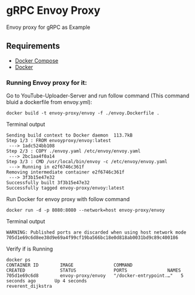 # gRPC Envoy Proxy
Envoy proxy for gRPC as Example

## Requirements
- [Docker Compose](https://docs.docker.com/compose/)
- [Docker](https://docs.docker.com/)

### Running Envoy proxy for it:
Go to YouTube-Uploader-Server and run follow command (This command bluid a dockerfile from envoy.yml):

```
docker build -t envoy-proxy/envoy -f ./envoy.Dockerfile .
```
Terminal output
```
Sending build context to Docker daemon  113.7kB
Step 1/3 : FROM envoyproxy/envoy:latest
 ---> 1adc524bb108
Step 2/3 : COPY ./envoy.yaml /etc/envoy/envoy.yaml
 ---> 2bc1aa4f0a14
Step 3/3 : CMD /usr/local/bin/envoy -c /etc/envoy/envoy.yaml
 ---> Running in e2f6746c361f
Removing intermediate container e2f6746c361f
 ---> 3f3b15e47e32
Successfully built 3f3b15e47e32
Successfully tagged envoy-proxy/envoy:latest
```

Run Docker for envoy proxy with follow command

```
docker run -d -p 8080:8080 --network=host envoy-proxy/envoy
```
Terminal output

```
WARNING: Published ports are discarded when using host network mode
705d1e69c6d8ee38d9e69a4f99cf19ba566bc18e0d818ab0031bd9c89c400186
```
Verify if is Running
```
docker ps
CONTAINER ID        IMAGE               COMMAND                  CREATED             STATUS              PORTS               NAMES
705d1e69c6d8        envoy-proxy/envoy   "/docker-entrypoint.…"   5 seconds ago       Up 4 seconds                            reverent_dijkstra
```
